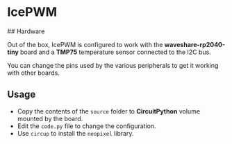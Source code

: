 # IcePWM

## Hardware

Out of the box, IcePWM is configured to work with the **waveshare-rp2040-tiny** board and
a **TMP75** temperature sensor connected to the I2C bus.

You can change the pins used by the various peripherals to get it working with other boards.

## Usage

- Copy the contents of the `source` folder to **CircuitPython** volume mounted by the board.
- Edit the `code.py` file to change the configuration.
- Use `circup` to install the `neopixel` library.
